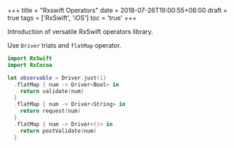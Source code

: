 +++
title = "Rxswift Operators"
date  = 2018-07-26T19:00:55+08:00
draft = true
tags  = ['RxSwift', 'iOS']
toc   = 'true'
+++

Introduction of versatile RxSwift operators library.
<!--more-->

Use `Driver` triats and `flatMap` operator.

```swift
import RxSwift
import RxCocoa

let observable = Driver.just(1)
  .flatMap { num -> Driver<Bool> in
    return validate(num)
  }
  .flatMap { num -> Driver<String> in
    return request(num)
  }
  .flatMap { num -> Driver<()> in
    return postValidate(num)
  }
```
